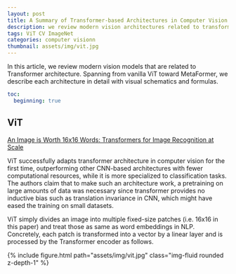 ```yaml
---
layout: post
title: A Summary of Transformer-based Architectures in Computer Vision
description: we review modern vision architectures related to transformer.
tags: ViT CV ImageNet
categories: computer visionn
thumbnail: assets/img/vit.jpg
---
```


In this article, we review modern vision models that are related to Transformer architecture. Spanning from vanilla ViT toward MetaFormer, we describe each architecture in detail with visual schematics and formulas.
```yml
toc:
  beginning: true
```
## ViT 
[An Image is Worth 16x16 Words: Transformers for Image Recognition at Scale](https://arxiv.org/abs/2010.11929)

ViT successfully adapts transformer architecture in computer vision for the first time, outperforming other CNN-based architectures with fewer computational resources, while it is more specialized to classification tasks. The authors claim that to make such an architecture work, a pretraining on large amounts of data was necessary since transformer provides no inductive bias such as translation invariance in CNN, which might have eased the training on small datasets.

ViT simply divides an image into multiple fixed-size patches (i.e. 16x16 in this paper) and treat those as same as word embeddings in NLP. Concretely, each patch is transformed into a vector by a linear layer and is processed by the Transformer encoder as follows.

<div class="row mt-3">
    <div class="col-sm mt-3 mt-md-0">
        {% include figure.html path="assets/img/vit.jpg" class="img-fluid rounded z-depth-1" %}
    </div>
</div>